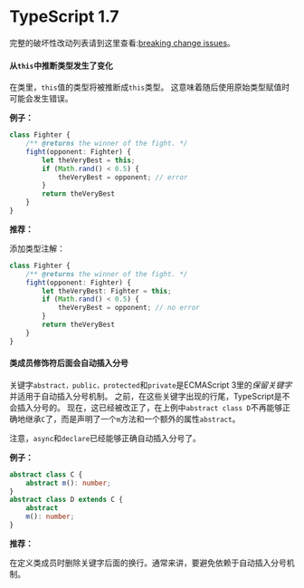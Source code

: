 # TypeScript 1.7

完整的破坏性改动列表请到这里查看:[breaking change issues](https://github.com/Microsoft/TypeScript/issues?q=is%3Aissue+milestone%3A%22TypeScript+1.7%22+label%3A%22breaking+change%22)。

#### 从`this`中推断类型发生了变化

在类里，`this`值的类型将被推断成`this`类型。
这意味着随后使用原始类型赋值时可能会发生错误。

**例子：**

```TypeScript
class Fighter {
    /** @returns the winner of the fight. */
    fight(opponent: Fighter) {
        let theVeryBest = this;
        if (Math.rand() < 0.5) {
            theVeryBest = opponent; // error
        }
        return theVeryBest
    }
}
```

**推荐：**

添加类型注解：

```TypeScript
class Fighter {
    /** @returns the winner of the fight. */
    fight(opponent: Fighter) {
        let theVeryBest: Fighter = this;
        if (Math.rand() < 0.5) {
            theVeryBest = opponent; // no error
        }
        return theVeryBest
    }
}
```

#### 类成员修饰符后面会自动插入分号

关键字`abstract，public，protected`和`private`是ECMAScript 3里的*保留关键字*并适用于自动插入分号机制。
之前，在这些关键字出现的行尾，TypeScript是不会插入分号的。
现在，这已经被改正了，在上例中`abstract class D`不再能够正确地继承`C`了，而是声明了一个`m`方法和一个额外的属性`abstract`。

注意，`async`和`declare`已经能够正确自动插入分号了。

**例子：**

```TypeScript
abstract class C {
    abstract m(): number;
}
abstract class D extends C {
    abstract
    m(): number;
}
```

**推荐：**

在定义类成员时删除关键字后面的换行。通常来讲，要避免依赖于自动插入分号机制。
